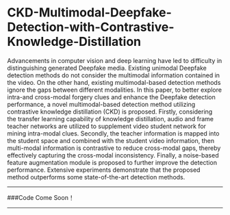# CKD-Multimodal-Deepfake-Detection-with-Contrastive-Knowledge-Distillation

Advancements in computer vision and deep learning have led to difficulty in distinguishing generated Deepfake media. Existing unimodal Deepfake detection methods do not consider the multimodal information contained in the video. On the other hand, existing multimodal-based detection methods ignore the gaps between different modalities. In this paper, to better explore intra-and cross-modal forgery clues and enhance the Deepfake detection performance, a novel multimodal-based detection method utilizing contrastive knowledge distillation (CKD) is proposed. Firstly, considering the transfer learning capability of knowledge distillation, audio and frame teacher networks are utilized to supplement video student network for mining intra-modal clues. Secondly, the teacher information is mapped into the student space and combined with the student video information, then multi-modal information is contrastive to reduce cross-modal gaps, thereby effectively capturing the cross-modal inconsistency. Finally, a noise-based feature augmentation module is proposed to further improve the detection performance. Extensive experiments demonstrate that the proposed method outperforms some state-of-the-art detection methods.

***
###Code
Come Soon！
***
